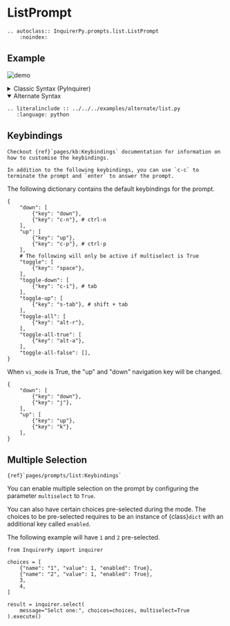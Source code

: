 # ListPrompt

```{eval-rst}
.. autoclass:: InquirerPy.prompts.list.ListPrompt
    :noindex:
```

## Example

![demo](https://assets.kazhala.me/InquirerPy/list.gif)

<details>
  <summary>Classic Syntax (PyInquirer)</summary>

```{eval-rst}
.. literalinclude :: ../../../examples/classic/list.py
   :language: python
```

</details>

<details open>
  <summary>Alternate Syntax</summary>

```{eval-rst}
.. literalinclude :: ../../../examples/alternate/list.py
   :language: python
```

</details>

## Keybindings

```{seealso}
Checkout {ref}`pages/kb:Keybindings` documentation for information on how to customise the keybindings.
```

```{tip}
In addition to the following keybindings, you can use `c-c` to terminate the prompt and `enter` to answer the prompt.
```

The following dictionary contains the default keybindings for the prompt.

```{code-block} python
{
    "down": [
        {"key": "down"},
        {"key": "c-n"}, # ctrl-n
    ],
    "up": [
        {"key": "up"},
        {"key": "c-p"}, # ctrl-p
    ],
    # The following will only be active if multiselect is True
    "toggle": [
        {"key": "space"},
    ],
    "toggle-down": [
        {"key": "c-i"}, # tab
    ],
    "toggle-up": [
        {"key": "s-tab"}, # shift + tab
    ],
    "toggle-all": [
        {"key": "alt-r"},
    ],
    "toggle-all-true": [
        {"key": "alt-a"},
    ],
    "toggle-all-false": [],
}
```

When `vi_mode` is True, the "up" and "down" navigation key will be changed.

```{code-block} python
{
    "down": [
        {"key": "down"},
        {"key": "j"},
    ],
    "up": [
        {"key": "up"},
        {"key": "k"},
    ],
}
```

## Multiple Selection

```{seealso}
{ref}`pages/prompts/list:Keybindings`
```

You can enable multiple selection on the prompt by configuring the parameter `multiselect` to `True`.

You can also have certain choices pre-selected during the mode. The choices to be pre-selected requires to be an instance
of {class}`dict` with an additional key called `enabled`.

The following example will have `1` and `2` pre-selected.

```{code-block} python
from InquirerPy import inquirer

choices = [
    {"name": "1", "value": 1, "enabled": True},
    {"name": "2", "value": 1, "enabled": True},
    3,
    4,
]

result = inquirer.select(
    message="Selct one:", choices=choices, multiselect=True
).execute()
```
